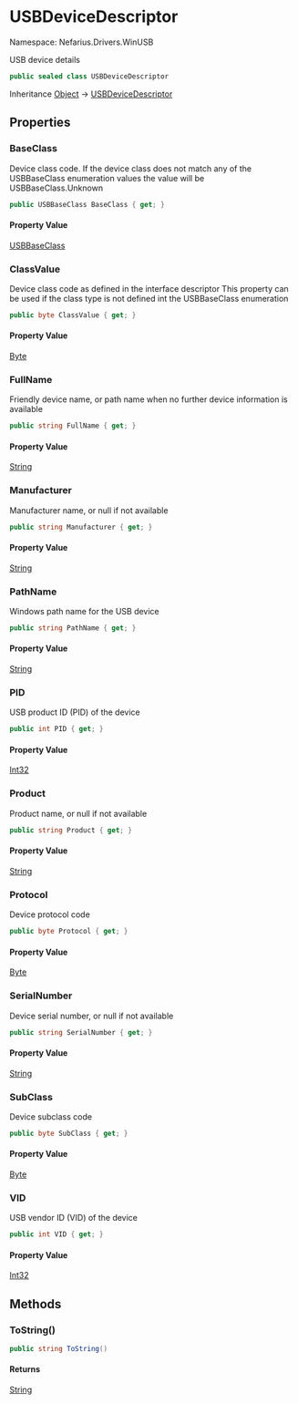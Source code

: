 # USBDeviceDescriptor

Namespace: Nefarius.Drivers.WinUSB

USB device details

```csharp
public sealed class USBDeviceDescriptor
```

Inheritance [Object](https://docs.microsoft.com/en-us/dotnet/api/system.object) → [USBDeviceDescriptor](./nefarius.drivers.winusb.usbdevicedescriptor.md)

## Properties

### <a id="properties-baseclass"/>**BaseClass**

Device class code. If the device class does
 not match any of the USBBaseClass enumeration values
 the value will be USBBaseClass.Unknown

```csharp
public USBBaseClass BaseClass { get; }
```

#### Property Value

[USBBaseClass](./nefarius.drivers.winusb.usbbaseclass.md)<br>

### <a id="properties-classvalue"/>**ClassValue**

Device class code as defined in the interface descriptor
 This property can be used if the class type is not defined
 int the USBBaseClass enumeration

```csharp
public byte ClassValue { get; }
```

#### Property Value

[Byte](https://docs.microsoft.com/en-us/dotnet/api/system.byte)<br>

### <a id="properties-fullname"/>**FullName**

Friendly device name, or path name when no
 further device information is available

```csharp
public string FullName { get; }
```

#### Property Value

[String](https://docs.microsoft.com/en-us/dotnet/api/system.string)<br>

### <a id="properties-manufacturer"/>**Manufacturer**

Manufacturer name, or null if not available

```csharp
public string Manufacturer { get; }
```

#### Property Value

[String](https://docs.microsoft.com/en-us/dotnet/api/system.string)<br>

### <a id="properties-pathname"/>**PathName**

Windows path name for the USB device

```csharp
public string PathName { get; }
```

#### Property Value

[String](https://docs.microsoft.com/en-us/dotnet/api/system.string)<br>

### <a id="properties-pid"/>**PID**

USB product ID (PID) of the device

```csharp
public int PID { get; }
```

#### Property Value

[Int32](https://docs.microsoft.com/en-us/dotnet/api/system.int32)<br>

### <a id="properties-product"/>**Product**

Product name, or null if not available

```csharp
public string Product { get; }
```

#### Property Value

[String](https://docs.microsoft.com/en-us/dotnet/api/system.string)<br>

### <a id="properties-protocol"/>**Protocol**

Device protocol code

```csharp
public byte Protocol { get; }
```

#### Property Value

[Byte](https://docs.microsoft.com/en-us/dotnet/api/system.byte)<br>

### <a id="properties-serialnumber"/>**SerialNumber**

Device serial number, or null if not available

```csharp
public string SerialNumber { get; }
```

#### Property Value

[String](https://docs.microsoft.com/en-us/dotnet/api/system.string)<br>

### <a id="properties-subclass"/>**SubClass**

Device subclass code

```csharp
public byte SubClass { get; }
```

#### Property Value

[Byte](https://docs.microsoft.com/en-us/dotnet/api/system.byte)<br>

### <a id="properties-vid"/>**VID**

USB vendor ID (VID) of the device

```csharp
public int VID { get; }
```

#### Property Value

[Int32](https://docs.microsoft.com/en-us/dotnet/api/system.int32)<br>

## Methods

### <a id="methods-tostring"/>**ToString()**

```csharp
public string ToString()
```

#### Returns

[String](https://docs.microsoft.com/en-us/dotnet/api/system.string)
